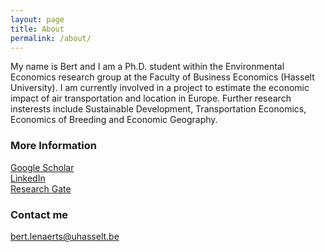```yaml
---
layout: page
title: About
permalink: /about/
---
```


My name is Bert and I am a Ph.D. student within the Environmental Economics research group at the Faculty of Business Economics (Hasselt University). I am currently involved in a project to estimate the economic impact of air transportation and location in Europe. Further research insterests include Sustainable Development, Transportation Economics, Economics of Breeding and Economic Geography.

### More Information

[Google Scholar](https://scholar.google.be/citations?user=RP4y7_8AAAAJ&hl=nl)  
[LinkedIn](https://www.linkedin.com/in/bertlenaerts)  
[Research Gate](https://www.researchgate.net/profile/Bert_Lenaerts/publications)

### Contact me

[bert.lenaerts@uhasselt.be](mailto:bert.lenaerts@uhasselt.be)

